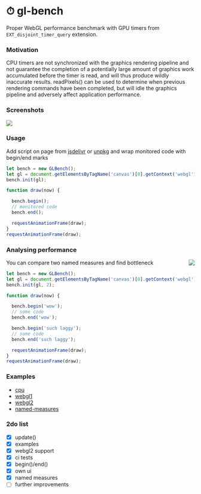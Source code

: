 # ⏱ gl-bench

Proper WebGL performance benchmark with GPU timers from `EXT_disjoint_timer_query` extension.

### Motivation
CPU timers are not synchronized with the graphics rendering pipeline and not guarantee the completion of a potentially
large amount of graphics work accumulated before the timer is read, and will thus produce wildly inaccurate results.
readPixels() can be used to determine when previous rendering commands have been completed,
but will idle the graphics pipeline and adversely affect application performance.

### Screenshots
![](https://habrastorage.org/webt/sj/_c/kl/sj_cklrwga2mhfzl6lt0cwvnhpe.png)

### Usage
Add script on page from [jsdelivr](https://cdn.jsdelivr.net/npm/gl-bench/dist/gl-bench.min.js) or [unpkg](https://unpkg.com/gl-bench/dist/gl-bench.min.js) and wrap monitored code with begin/end marks
```javascript
let bench = new GLBench();
let gl = document.getElementsByTagName('canvas')[0].getContext('webgl');
bench.init(gl);

function draw(now) {  

  bench.begin();
  // monitored code
  bench.end();

  requestAnimationFrame(draw);
}
requestAnimationFrame(draw);
```

### Analysing performance
You can compare two named measures and find bottleneck
<img align="right" src="https://habrastorage.org/webt/c8/kj/uo/c8kjuoduhabhy9b71pwnhkpdwhy.png"/>

```javascript
let bench = new GLBench();
let gl = document.getElementsByTagName('canvas')[0].getContext('webgl');
bench.init(gl, 2);

function draw(now) {  

  bench.begin('wow');
  // some code
  bench.end('wow');

  bench.begin('such laggy');
  // some code
  bench.end('such laggy');

  requestAnimationFrame(draw);
}
requestAnimationFrame(draw);
```

### Examples
- [cpu](https://munrocket.github.io/gl-bench/examples/cpu.html)
- [webgl1](https://munrocket.github.io/gl-bench/examples/webgl1.html)
- [webgl2](https://munrocket.github.io/gl-bench/examples/webgl2.html)
- [named-measures](https://munrocket.github.io/gl-bench/examples/named-measures.html)

### 2do list
- [x] update()
- [x] examples
- [x] webgl2 support
- [x] ci tests
- [x] begin()/end()
- [x] own ui
- [x] named measures
- [ ] further improvements

[//]: # (refactor gpu, workers, better ui, in one frame, emulate EXT)
